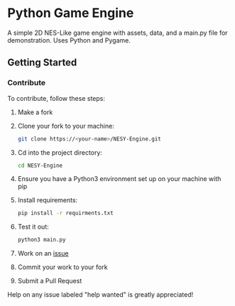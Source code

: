 # Python Game Engine

A simple 2D NES-Like game engine with assets, data, and a main.py file for demonstration. Uses Python and Pygame.

## Getting Started

### Contribute

To contribute, follow these steps:

1) Make a fork
2) Clone your fork to your machine:

    ```bash
    git clone https://<your-name>/NESY-Engine.git
    ```
   
4) Cd into the project directory:

    ```bash
    cd NESY-Engine
    ```
   
5) Ensure you have a Python3 environment set up on your machine with pip
6) Install requirements:

    ```bash
    pip install -r requirments.txt
    ```
   
7) Test it out:

    ```bash
    python3 main.py
    ```
    
8) Work on an [issue](https://github.com/tylerapear/NESY-Engine/issues)
9) Commit your work to your fork
10) Submit a Pull Request

Help on any issue labeled "help wanted" is greatly appreciated!
